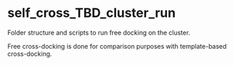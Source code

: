# self_cross_TBD_cluster_run
 Folder structure and scripts to run free docking on the cluster.
 
 Free cross-docking is done for comparison purposes with template-based cross-docking.
